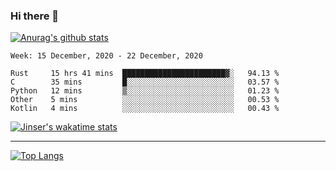 ### Hi there 👋

[![Anurag's github stats](https://github-readme-stats.vercel.app/api?username=jinserrr&show_icons=true)](https://github.com/anuraghazra/github-readme-stats)


<!--START_SECTION:waka-->
```text
Week: 15 December, 2020 - 22 December, 2020

Rust     15 hrs 41 mins  ███████████████████████▓░   94.13 % 
C        35 mins         █░░░░░░░░░░░░░░░░░░░░░░░░   03.57 % 
Python   12 mins         ▒░░░░░░░░░░░░░░░░░░░░░░░░   01.23 % 
Other    5 mins          ░░░░░░░░░░░░░░░░░░░░░░░░░   00.53 % 
Kotlin   4 mins          ░░░░░░░░░░░░░░░░░░░░░░░░░   00.43 % 
```
<!--END_SECTION:waka-->

[![Jinser's wakatime stats](https://github-readme-stats.vercel.app/api/wakatime?username=jinser)](https://github.com/anuraghazra/github-readme-stats)

***

[![Top Langs](https://github-readme-stats.vercel.app/api/top-langs/?username=jinserrr)](https://github.com/anuraghazra/github-readme-stats)

